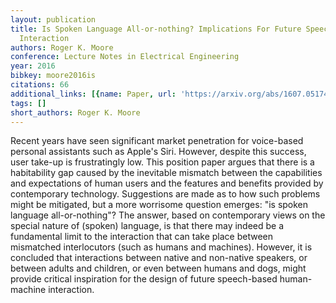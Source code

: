 ```yaml
---
layout: publication
title: Is Spoken Language All-or-nothing? Implications For Future Speech-based Human-machine
  Interaction
authors: Roger K. Moore
conference: Lecture Notes in Electrical Engineering
year: 2016
bibkey: moore2016is
citations: 66
additional_links: [{name: Paper, url: 'https://arxiv.org/abs/1607.05174'}]
tags: []
short_authors: Roger K. Moore
---
```

Recent years have seen significant market penetration for voice-based
personal assistants such as Apple's Siri. However, despite this success, user
take-up is frustratingly low. This position paper argues that there is a
habitability gap caused by the inevitable mismatch between the capabilities and
expectations of human users and the features and benefits provided by
contemporary technology. Suggestions are made as to how such problems might be
mitigated, but a more worrisome question emerges: "is spoken language
all-or-nothing"? The answer, based on contemporary views on the special nature
of (spoken) language, is that there may indeed be a fundamental limit to the
interaction that can take place between mismatched interlocutors (such as
humans and machines). However, it is concluded that interactions between native
and non-native speakers, or between adults and children, or even between humans
and dogs, might provide critical inspiration for the design of future
speech-based human-machine interaction.